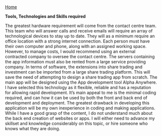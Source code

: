 [Home](.)

**Tools, Technologies and Skills required** 

The greatest hardware requirement will come from the contact centre team. This team who will answer calls and receive emails will require an array of technological devices to stay up to date. They will as a minimum require an office location with a strong internet connection. Each person must have their own computer and phone, along with an assigned working space. However, to manage costs, I would recommend using an external contracted company to oversee the contact centre. The servers containing the app information must also be rented from a large service providing company. 
In terms of software, the extensions into share trading and investment can be imported from a large share trading platform. This will save the need of attempting to design a share trading app from scratch. The main app will be designed using the App development tool Alpha Anywhere. I have selected this technology as it flexible, reliable and has a reputation for allowing rapid development. It’s main appeal to me is the minimal coding required, and can how it can be used by both the front and back end of development and deployment. 
The greatest drawback in developing this application will be my own inexperience in coding and making applications. While I have a good grasp of the content, I do not understand much about the back end creation of websites or apps. I will either need to advance my skillset and knowledge considerably on this topic, or hire someone who knows what they are doing.  
